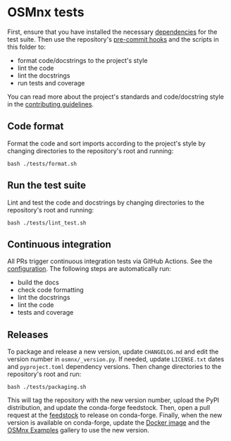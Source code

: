 # OSMnx tests

First, ensure that you have installed the necessary [dependencies](../tests/environments/env-ci.yml) for the test suite. Then use the repository's [pre-commit hooks](../.pre-commit-config.yaml) and the scripts in this folder to:

- format code/docstrings to the project's style
- lint the code
- lint the docstrings
- run tests and coverage

You can read more about the project's standards and code/docstring style in the [contributing guidelines](../CONTRIBUTING.md).

## Code format

Format the code and sort imports according to the project's style by changing directories to the repository's root and running:

```
bash ./tests/format.sh
```

## Run the test suite

Lint and test the code and docstrings by changing directories to the repository's root and running:

```
bash ./tests/lint_test.sh
```

## Continuous integration

All PRs trigger continuous integration tests via GitHub Actions. See the [configuration](../.github/workflows/ci.yml). The following steps are automatically run:

- build the docs
- check code formatting
- lint the docstrings
- lint the code
- tests and coverage

## Releases

To package and release a new version, update `CHANGELOG.md` and edit the version number in `osmnx/_version.py`. If needed, update `LICENSE.txt` dates and `pyproject.toml` dependency versions. Then change directories to the repository's root and run:

```
bash ./tests/packaging.sh
```

This will tag the repository with the new version number, upload the PyPI distribution, and update the conda-forge feedstock. Then, open a pull request at the [feedstock](https://github.com/conda-forge/osmnx-feedstock) to release on conda-forge. Finally, when the new version is available on conda-forge, update the [Docker image](../environments/docker) and the [OSMnx Examples](https://github.com/gboeing/osmnx-examples) gallery to use the new version.
